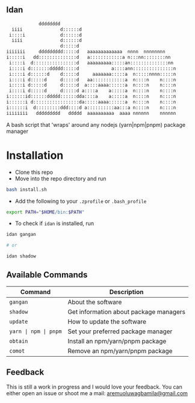 ## Idan

```bash
            dddddddd
  iiii              d::::::d
 i::::i             d::::::d
  iiii              d::::::d
                    d:::::d
iiiiiii     ddddddddd:::::d   aaaaaaaaaaaaa  nnnn  nnnnnnnn
i:::::i   dd::::::::::::::d   a::::::::::::a n:::nn::::::::nn
 i::::i  d::::::::::::::::d   aaaaaaaaa:::::an::::::::::::::nn
 i::::i d:::::::ddddd:::::d            a::::ann:::::::::::::::n
 i::::i d::::::d    d:::::d     aaaaaaa:::::a  n:::::nnnn:::::n
 i::::i d:::::d     d:::::d   aa::::::::::::a  n::::n    n::::n
 i::::i d:::::d     d:::::d  a::::aaaa::::::a  n::::n    n::::n
 i::::i d:::::d     d:::::d a::::a    a:::::a  n::::n    n::::n
i::::::id::::::ddddd::::::dda::::a    a:::::a  n::::n    n::::n
i::::::i d:::::::::::::::::da:::::aaaa::::::a  n::::n    n::::n
i::::::i  d:::::::::ddd::::d a::::::::::aa:::a n::::n    n::::n
iiiiiiii   ddddddddd   ddddd  aaaaaaaaaa  aaaa nnnnnn    nnnnnn
```

A bash script that 'wraps' around any nodejs (yarn|npm|pnpm) package manager

# Installation

- Clone this repo
- Move into the repo directory and run

```bash
bash install.sh
```

- Add the following to your `.zprofile` or `.bash_profile`

```bash
export PATH="$HOME/bin:$PATH"
```

- To check if `idan` is installed, run

```bash
idan gangan

# or

idan shadow
```

## Available Commands

| Command               | Description                            |
| --------------------- | -------------------------------------- |
| `gangan`              | About the software                     |
| `shadow`              | Get information about package managers |
| `update`              | How to update the software             |
| `yarn \| npm \| pnpm` | Set your preferred package manager     |
| `obtain`              | Install an npm/yarn/pnpm package       |
| `comot`               | Remove an npm/yarn/pnpm package        |

## Feedback

This is still a work in progress and I would love your feedback. You can either open an issue or shoot me a mail: aremuoluwagbamila@gmail.com
